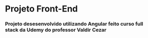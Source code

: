 # Projeto Front-End 

### Projeto desesenvolvido utilizando Angular feito curso full stack da Udemy do professor Valdir Cezar



